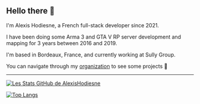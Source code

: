 ## Hello there 👋

I'm Alexis Hodiesne, a French full-stack developer since 2021.

I have been doing some Arma 3 and GTA V RP server development and mapping for 3 years between 2016 and 2019.

I'm based in Bordeaux, France, and currently working at Sully Group.

You can navigate through my [organization](https://github.com/hodiesne-lab) to see some projects 🚀

---

[![Les Stats GitHub de AlexisHodiesne](https://github-readme-stats.vercel.app/api?username=alexishodiesne&theme=dracula&show_icons=true)](https://github.com/anuraghazra/github-readme-stats) 

[![Top Langs](https://github-readme-stats.vercel.app/api/top-langs/?username=alexishodiesne&theme=dracula&layout=compact)](https://github.com/anuraghazra/github-readme-stats)
